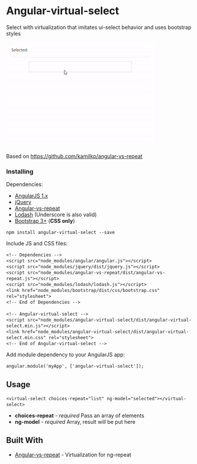# Angular-virtual-select

Select with virtualization that imitates ui-select behavior and uses bootstrap styles

![](https://github.com/pavelglebov/angular-virtual-select/blob/master/example.gif)

Based on https://github.com/kamilkp/angular-vs-repeat

<!-- ### Example

#ToDo -->

### Installing

Dependencies:

- [AngularJS 1.x](http://angularjs.org "Angular")
- [jQuery](http://jquery.com "jQuery")
- [Angular-vs-repeat](http://github.com/kamilkp/angular-vs-repeat "angular-vs-repeat")
- [Lodash](http://lodash.com "Lodash") (Underscore is also valid)
- [Bootstrap 3+](http://getbootstrap.com "Bootstrap") (**CSS only**)

```
npm install angular-virtual-select --save
```

Include JS and CSS files:
```
<!-- Dependencies -->
<script src="node_modules/angular/angular.js"></script>
<script src="node_modules/jquery/dist/jquery.js"></script>
<script src="node_modules/angular-vs-repeat/dist/angular-vs-repeat.js"></script>
<script src="node_modules/lodash/lodash.js"></script>
<link href="node_modules/bootstrap/dist/css/bootstrap.css" rel="stylesheet">
<!-- End of Dependencies -->

<!-- Angular-virtual-select -->
<script src="node_modules/angular-virtual-select/dist/angular-virtual-select.min.js"></script>
<link href="node_modules/angular-virtual-select/dist/angular-virtual-select.min.css" rel="stylesheet">
<!-- End of Angular-virtual-select -->
```

Add module dependency to your AngularJS app:
```
angular.module('myApp', ['angular-virtual-select']);
```
## Usage

```
<virtual-select choices-repeat="list" ng-model="selected"></virtual-select>
```
- **choices-repeat** - *required* Pass an array of elements
- **ng-model** - *required* Array, result will be put here

<!-- ### Break down into end to end tests -->

<!-- Explain what these tests test and why -->

<!-- ``` -->
<!-- Give an example -->
<!-- ``` -->

<!-- ### And coding style tests -->

<!-- Explain what these tests test and why -->

<!-- ``` -->
<!-- Give an example -->
<!-- ``` -->

<!-- ## Deployment -->

<!-- Add additional notes about how to deploy this on a live system -->

## Built With

* [Angular-vs-repeat](https://github.com/kamilkp/angular-vs-repeat) - Virtualization for ng-repeat

<!-- ## Contributing -->

<!-- Please read [CONTRIBUTING.md](https://gist.github.com/PurpleBooth/b24679402957c63ec426) for details on our code of conduct, and the process for submitting pull requests to us. -->

<!-- ## Versioning -->

<!-- We use [SemVer](http://semver.org/) for versioning. For the versions available, see the [tags on this repository](https://github.com/your/project/tags). -->
